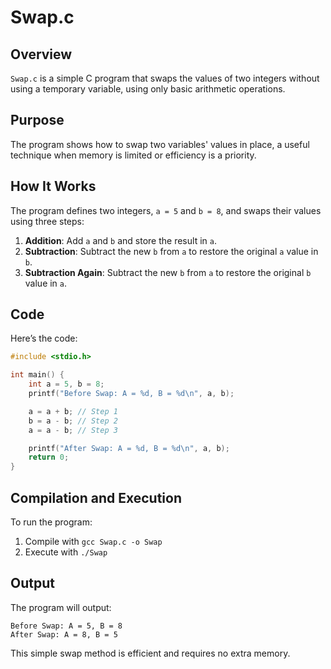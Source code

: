 # Swap.c

## Overview
`Swap.c` is a simple C program that swaps the values of two integers without using a temporary variable, using only basic arithmetic operations.

## Purpose
The program shows how to swap two variables' values in place, a useful technique when memory is limited or efficiency is a priority.

## How It Works
The program defines two integers, `a = 5` and `b = 8`, and swaps their values using three steps:

1. **Addition**: Add `a` and `b` and store the result in `a`.
2. **Subtraction**: Subtract the new `b` from `a` to restore the original `a` value in `b`.
3. **Subtraction Again**: Subtract the new `b` from `a` to restore the original `b` value in `a`.

## Code
Here’s the code:

```c
#include <stdio.h>

int main() {
    int a = 5, b = 8;
    printf("Before Swap: A = %d, B = %d\n", a, b);

    a = a + b; // Step 1
    b = a - b; // Step 2
    a = a - b; // Step 3

    printf("After Swap: A = %d, B = %d\n", a, b);
    return 0;
}
```

## Compilation and Execution
To run the program:

1. Compile with `gcc Swap.c -o Swap`
2. Execute with `./Swap`

## Output
The program will output:

```
Before Swap: A = 5, B = 8
After Swap: A = 8, B = 5
```

This simple swap method is efficient and requires no extra memory.
